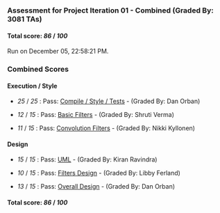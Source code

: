 ### Assessment for Project Iteration 01 - Combined (Graded By: 3081 TAs)

#### Total score: _86_ / _100_

Run on December 05, 22:58:21 PM.


### Combined Scores


#### Execution / Style

+  _25_ / _25_ : Pass: [Compile / Style / Tests](PROJ_01_Automated_Assessment.md) - (Graded By: Dan Orban)



+  _12_ / _15_ : Pass: [Basic Filters](PROJ_01_BasicFilters_Assessment.md) - (Graded By: Shruti Verma)



+  _11_ / _15_ : Pass: [Convolution Filters](PROJ_01_ConvFilters_Assessment.md) - (Graded By: Nikki Kyllonen)




#### Design

+  _15_ / _15_ : Pass: [UML](PROJ_01_UML_Assessment.md) - (Graded By: Kiran Ravindra)



+  _10_ / _15_ : Pass: [Filters Design](PROJ_01_FiltersDesign_Assessment.md) - (Graded By: Libby Ferland)



+  _13_ / _15_ : Pass: [Overall Design](PROJ_01_OverallDesign_Assessment.md) - (Graded By: Dan Orban)



#### Total score: _86_ / _100_

